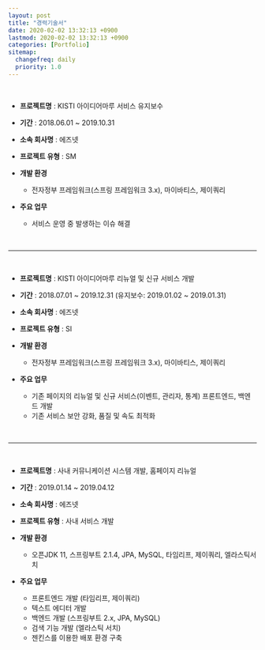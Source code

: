 ```yaml
---
layout: post
title: "경력기술서"
date: 2020-02-02 13:32:13 +0900
lastmod: 2020-02-02 13:32:13 +0900
categories: [Portfolio]
sitemap:
  changefreq: daily
  priority: 1.0
---
```


<br/>

- **프로젝트명** : KISTI 아이디어마루 서비스 유지보수

- **기간** : 2018.06.01 ~ 2019.10.31

- **소속 회사명** : 에즈넷

- **프로젝트 유형** : SM

- **개발 환경**

  - 전자정부 프레임워크(스프링 프레임워크 3.x), 마이바티스, 제이쿼리

- **주요 업무**
  - 서비스 운영 중 발생하는 이슈 해결

<br/>

---

<br/>

- **프로젝트명** : KISTI 아이디어마루 리뉴얼 및 신규 서비스 개발

- **기간** : 2018.07.01 ~ 2019.12.31 (유지보수: 2019.01.02 ~ 2019.01.31)

- **소속 회사명** : 에즈넷

- **프로젝트 유형** : SI

- **개발 환경**

  - 전자정부 프레임워크(스프링 프레임워크 3.x), 마이바티스, 제이쿼리

- **주요 업무**
  - 기존 페이지의 리뉴얼 및 신규 서비스(이벤트, 관리자, 통계) 프론트엔드, 백엔드 개발
  - 기존 서비스 보안 강화, 품질 및 속도 최적화

<br/>

---

<br/>

- **프로젝트명** : 사내 커뮤니케이션 시스템 개발, 홈페이지 리뉴얼

- **기간** : 2019.01.14 ~ 2019.04.12

- **소속 회사명** : 에즈넷

- **프로젝트 유형** : 사내 서비스 개발

- **개발 환경**

  - 오픈JDK 11, 스프링부트 2.1.4, JPA, MySQL, 타임리프, 제이쿼리, 엘라스틱서치

- **주요 업무**
  - 프론트엔드 개발 (타임리프, 제이쿼리)
  - 텍스트 에디터 개발
  - 백엔드 개발 (스프링부트 2.x, JPA, MySQL)
  - 검색 기능 개발 (엘라스틱 서치)
  - 젠킨스를 이용한 배포 환경 구축
